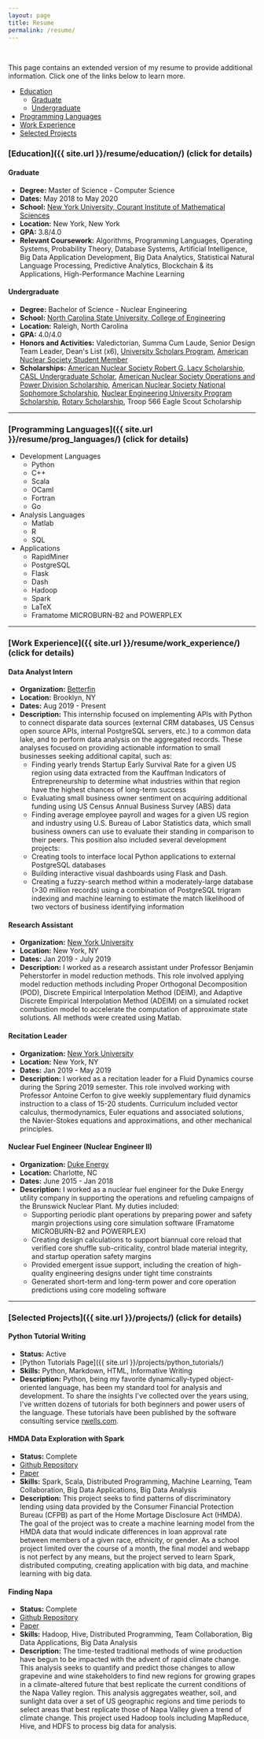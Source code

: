 ```yaml
---
layout: page
title: Resume
permalink: /resume/
---
```


<a href="{{ site.url }}/assets/CodyJGilbertResume.pdf" style="color:white" class="myButton">PDF Version</a>

This page contains an extended version of my resume to provide additional information. Click one of the links below to learn more.

* [Education](#education)
	* [Graduate](#graduate)
	* [Undergraduate](#undergraduate)
* [Programming Languages](#programming_languages)
* [Work Experience](#work_experience)
* [Selected Projects](#projects)

### [Education]({{ site.url }}/resume/education/) (click for details) <a name="education"></a>

#### Graduate <a name="graduate"></a>

* **Degree:** Master of Science - Computer Science
* **Dates:** May 2018 to May 2020
* **School:** [New York University, Courant Institute of Mathematical Sciences]( https://cs.nyu.edu/home/index.html )
* **Location:** New York, New York
* **GPA:** 3.8/4.0
* **Relevant Coursework:** Algorithms, Programming Languages, Operating Systems, Probability Theory, Database Systems, Artificial Intelligence, Big Data Application Development, Big Data Analytics, Statistical Natural Language Processing, Predictive Analytics, Blockchain & its Applications, High-Performance Machine Learning

#### Undergraduate <a name="undergraduate"></a>

* **Degree:** Bachelor of Science - Nuclear Engineering
* **School:** [North Carolina State University, College of Engineering]( https://www.ncsu.edu/ )
* **Location:** Raleigh, North Carolina
* **GPA:** 4.0/4.0
* **Honors and Activities:** Valedictorian, Summa Cum Laude, Senior Design Team Leader, Dean's List (x6), [University Scholars Program]( https://scholars.dasa.ncsu.edu/ ), [American Nuclear Society Student Member]( http://www.ans.org/ )
* **Scholarships:** [American Nuclear Society Robert G. Lacy Scholarship]( http://www.ans.org/honors/scholarships/programs/ ), [CASL Undergraduate Scholar]( https://www.casl.gov/ ), [American Nuclear Society Operations and Power Division Scholarship]( http://www.ans.org/honors/scholarships/programs/ ), [American Nuclear Society National Sophomore Scholarship]( http://www.ans.org/honors/scholarships/programs/ ), [Nuclear Engineering University Program Scholarship]( https://neup.inl.gov/SitePages/Home.aspx ), [Rotary Scholarship]( https://www.rotary.org/en/our-programs/scholarships ), Troop 566 Eagle Scout Scholarship
***

### [Programming Languages]({{ site.url }}/resume/prog_languages/) (click for details)  <a name="programming_languages"></a>

* Development Languages
	* Python
	* C++
	* Scala
	* OCaml
	* Fortran
	* Go
* Analysis Languages
	* Matlab
	* R
	* SQL
* Applications
	* RapidMiner
	* PostgreSQL
	* Flask
	* Dash
	* Hadoop
	* Spark
	* LaTeX
	* Framatome MICROBURN-B2 and POWERPLEX

***

### [Work Experience]({{ site.url }}/resume/work_experience/) (click for details) <a name="work_experience"></a>


#### Data Analyst Intern

* **Organization:** [Betterfin]( https://betterfin.com/ )
* **Location:** Brooklyn, NY
* **Dates:** Aug 2019 - Present
* **Description:** This internship focused on implementing APIs with Python to connect disparate data sources (external CRM databases, US Census open source APIs, internal PostgreSQL servers, etc.) to a common data lake, and to perform data analysis on the aggregated records.
These analyses focused on providing actionable information to small businesses seeking additional capital, such as:
	* Finding yearly trends Startup Early Survival Rate for a given US region using data extracted from the Kauffman Indicators of Entrepreneurship to determine what industries within that region have the highest chances of long-term success
	* Evaluating small business owner sentiment on acquiring additional funding using US Census Annual Business Survey (ABS) data
	* Finding average employee payroll and wages for a given US region and industry using U.S. Bureau of Labor Statistics data, which small business owners can use to evaluate their standing in comparison to their peers.
This position also included several development projects:
	* Creating tools to interface local Python applications to external PostgreSQL databases
	* Building interactive visual dashboards using Flask and Dash.
	* Creating a fuzzy-search method within a moderately-large database (>30 million records) using a combination of PostgreSQL trigram indexing and machine learning to estimate the match likelihood of two vectors of business identifying information

#### Research Assistant

* **Organization:** [New York University]( https://cims.nyu.edu/ )
* **Location:** New York, NY
* **Dates:** Jan 2019 - July 2019
* **Description:** I worked as a research assistant under Professor Benjamin Peherstorfer in model reduction methods. This role involved applying model reduction methods including Proper Orthogonal Decomposition (POD), Discrete Empirical Interpolation Method (DEIM), and Adaptive Discrete Empirical Interpolation Method (ADEIM) on a simulated rocket combustion model to accelerate the computation of approximate state solutions. All methods were created using Matlab.

#### Recitation Leader

* **Organization:** [New York University]( https://cims.nyu.edu/ )
* **Location:** New York, NY
* **Dates:** Jan 2019 - May 2019
* **Description:** I worked as a recitation leader for a Fluid Dynamics course during the Spring 2019 semester. This role involved working with Professor Antoine Cerfon to give weekly supplementary fluid dynamics instruction to a class of 15-20 students. Curriculum included vector calculus, thermodynamics, Euler equations and associated solutions, the Navier-Stokes equations and approximations, and other mechanical principles.

#### Nuclear Fuel Engineer (Nuclear Engineer II)

* **Organization:** [Duke Energy]( https://www.duke-energy.com/home )
* **Location:** Charlotte, NC
* **Dates:** June 2015 - Jan 2018
* **Description:** I worked as a nuclear fuel engineer for the Duke Energy utility company in supporting the operations and refueling campaigns of the Brunswick Nuclear Plant. My duties included:
	* Supporting periodic plant operations by preparing power and safety margin projections using core simulation software (Framatome MICROBURN-B2 and POWERPLEX)
	* Creating design calculations to support biannual core reload that verified core shuffle sub-criticality, control blade material integrity, and startup operation safety margins
	* Provided emergent issue support, including the creation of high-quality engineering designs under tight time constraints
	* Generated short-term and long-term power and core operation predictions using core modeling software

***

### [Selected Projects]({{ site.url }}/projects/) (click for details) <a name="projects"></a>

#### Python Tutorial Writing

* **Status:** Active
* [Python Tutorials Page]({{ site.url }}/projects/python_tutorials/)
* **Skills:** Python, Markdown, HTML, Informative Writing
* **Description:** Python, being my favorite dynamically-typed object-oriented language, has been my standard tool for analysis and development. To share the insights I've collected over the years using, I've written dozens of tutorials for both beginners and power users of the language. These tutorials have been published by the software consulting service [rwells.com]( https://wellsr.com/python ).

#### HMDA Data Exploration with Spark

* **Status:** Complete
* [Github Repository]( https://github.com/cody-joe-gilbert/SU19SparkClass )
* [Paper]( https://github.com/cody-joe-gilbert/SU19SparkClass/blob/master/presentation/paper/HMDA_Paper.pdf )
* **Skills:** Spark, Scala, Distributed Programming, Machine Learning, Team Collaboration, Big Data Applications, Big Data Analysis
* **Description:** This project seeks to find patterns of discriminatory lending using data provided by the Consumer Financial Protection Bureau (CFPB) as part of the Home Mortage Disclosure Act (HMDA). The goal of the project was to create a machine learning model from the HMDA data that would indicate differences in loan approval rate between members of a given race, ethnicity, or gender. As a school project limited over the course of a month, the final model and webapp is not perfect by any means, but the project served to learn Spark, distributed computing, creating application with big data, and machine learning with big data.

#### Finding Napa

* **Status:** Complete
* [Github Repository]( https://github.com/cody-joe-gilbert/SU19Hadoop )
* [Paper]( https://github.com/cody-joe-gilbert/SU19Hadoop/blob/master/TeamPaper.pdf )
* **Skills:** Hadoop, Hive, Distributed Programming, Team Collaboration, Big Data Applications, Big Data Analysis
* **Description:** The time-tested traditional methods of wine production have begun to be impacted with the advent of rapid climate change. This analysis seeks to quantify and predict those changes to allow grapevine and wine stakeholders to find new regions for growing grapes in a climate-altered future that best replicate the current conditions of the Napa Valley region. This analysis aggregates weather, soil, and sunlight data over a set of US geographic regions and time periods to select areas that best replicate those of Napa Valley given a trend of climate change. This project used Hadoop tools including MapReduce, Hive, and HDFS to process big data for analysis.


